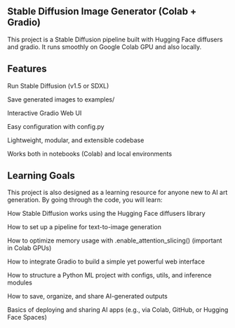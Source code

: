 ## Stable Diffusion Image Generator (Colab + Gradio)

This project is a Stable Diffusion pipeline built with Hugging Face diffusers and gradio.
It runs smoothly on Google Colab GPU and also locally.

## Features

Run Stable Diffusion (v1.5 or SDXL)

Save generated images to examples/

Interactive Gradio Web UI

Easy configuration with config.py

Lightweight, modular, and extensible codebase

Works both in notebooks (Colab) and local environments

## Learning Goals

This project is also designed as a learning resource for anyone new to AI art generation.
By going through the code, you will learn:

How Stable Diffusion works using the Hugging Face diffusers library

How to set up a pipeline for text-to-image generation

How to optimize memory usage with .enable_attention_slicing() (important in Colab GPUs)

How to integrate Gradio to build a simple yet powerful web interface

How to structure a Python ML project with configs, utils, and inference modules

How to save, organize, and share AI-generated outputs

Basics of deploying and sharing AI apps (e.g., via Colab, GitHub, or Hugging Face Spaces)
